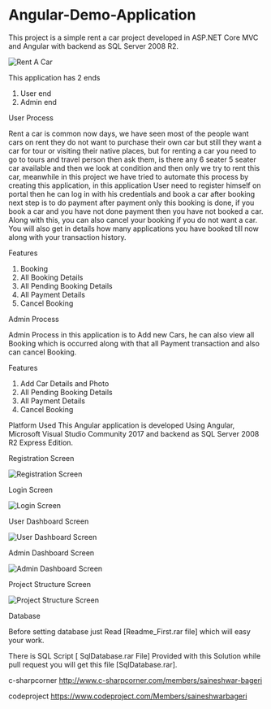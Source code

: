 # Angular-Demo-Application
This project is a simple rent a car project developed in ASP.NET Core MVC and Angular with backend as SQL Server 2008 R2.

![Rent A Car](https://github.com/saineshwar/Angular-Demo-Application/blob/master/images/image001.png?raw=true "Rent A Car")

This application has 2 ends
1.	User end
2.	Admin end

User Process 

Rent a car is common now days, we have seen most of the people want cars on rent they do not want to purchase their own car but still they want a car for tour or visiting their native places, but for renting a car you need to go to tours and travel person then ask them, is there any 6 seater 5 seater car available and then we look at condition and then only we try to rent this car, meanwhile in this project we have tried to automate this process by creating this application, in this application User need to register himself on  portal then he can log in with his credentials and book a car after booking next step is to do payment after payment only this booking is done, if you book a car and you have not done payment then you have not booked a car. Along with this, you can also cancel your booking if you do not want a car. You will also get in details how many applications you have booked till now along with your transaction history. 

Features 

1.	Booking
2.	All Booking Details
3.	All Pending Booking Details
4.	All Payment Details
5.	Cancel Booking

Admin Process 

Admin Process in this application is to Add new Cars, he can also view all Booking which is occurred along with that all Payment transaction and also can cancel Booking.

Features 

1.	Add Car Details and Photo	
2.	All Pending Booking Details
3.	All Payment Details
4.	Cancel Booking

Platform Used
This Angular application is developed Using Angular, Microsoft Visual Studio Community 2017 and backend as SQL Server 2008 R2 Express Edition.

Registration Screen

![Registration Screen](https://github.com/saineshwar/Angular-Demo-Application/blob/master/images/image053.png?raw=true "Registration Screen")

Login Screen

![Login Screen](https://github.com/saineshwar/Angular-Demo-Application/blob/master/images/image055.png?raw=true "Login Screen")

User Dashboard Screen

![User Dashboard Screen](https://github.com/saineshwar/Angular-Demo-Application/blob/master/images/image057.png?raw=true "Login Screen")

Admin Dashboard Screen

![Admin Dashboard Screen](https://github.com/saineshwar/Angular-Demo-Application/blob/master/images/image083.png?raw=true "Admin Dashboard Screen")

Project Structure Screen

![Project Structure Screen](https://github.com/saineshwar/Angular-Demo-Application/blob/master/image045.png?raw=true "Project Structure Screen")

Database 

Before setting database just Read [Readme_First.rar file] which will easy your work.

There is SQL Script [ SqlDatabase.rar File] Provided with this Solution while pull request you will get this file [SqlDatabase.rar].

c-sharpcorner
http://www.c-sharpcorner.com/members/saineshwar-bageri

codeproject
https://www.codeproject.com/Members/saineshwarbageri



